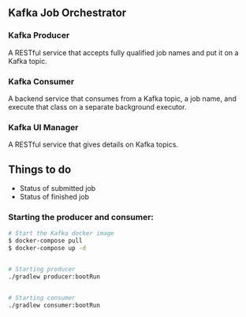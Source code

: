 Kafka Job Orchestrator
--------------------------------------

### Kafka Producer
A RESTful service that accepts fully qualified job names and put it on a Kafka topic.

### Kafka Consumer
A backend service that consumes from a Kafka topic, a job name, and execute that class on a separate background executor.


### Kafka UI Manager
A RESTful service that gives details on Kafka topics. 


## Things to do
 - Status of submitted job
 - Status of finished job


### Starting the producer and consumer:

```bash
# Start the Kafka docker image
$ docker-compose pull
$ docker-compose up -d 


# Starting producer
./gradlew producer:bootRun


# Starting consumer
./gradlew consumer:bootRun
```
